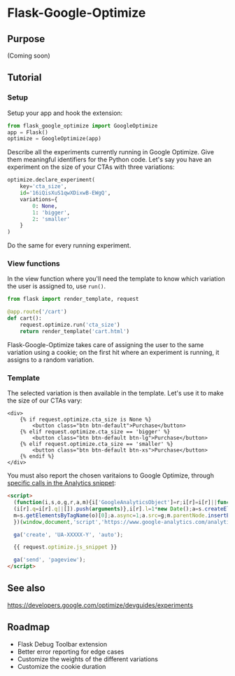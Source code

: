 # Flask-Google-Optimize

## Purpose

(Coming soon)

## Tutorial

### Setup

Setup your app and hook the extension:

```python
from flask_google_optimize import GoogleOptimize
app = Flask()
optimize = GoogleOptimize(app)
```

Describe all the experiments currently running in Google Optimize. Give them meaningful identifiers for the Python code. Let's say you have an experiment on the size of your CTAs with three variations:

```python
optimize.declare_experiment(
    key='cta_size',
    id='16iQisXuS1qwXDixwB-EWgQ',
    variations={
        0: None,
        1: 'bigger',
        2: 'smaller'
    }
)
```

Do the same for every running experiment.

### View functions

In the view function where you'll need the template to know which variation the user is assigned to, use `run()`. 

```python
from flask import render_template, request

@app.route('/cart')
def cart():
    request.optimize.run('cta_size')
    return render_template('cart.html')
```

Flask-Google-Optimize takes care of assigning the user to the same variation using a cookie; on the first hit where an experiment is running, it assigns to a random variation.

### Template

The selected variation is then available in the template. Let's use it to make the size of our CTAs vary:

```jinja2
<div>
    {% if request.optimize.cta_size is None %}
        <button class="btn btn-default">Purchase</button>
    {% elif request.optimize.cta_size == 'bigger' %}
        <button class="btn btn-default btn-lg">Purchase</button>
    {% elif request.optimize.cta_size == 'smaller' %}
        <button class="btn btn-default btn-xs">Purchase</button>
    {% endif %}
</div>
```

You must also report the chosen varitaions to Google Optimize, through [specific calls in the Analytics snippet](https://developers.google.com/optimize/devguides/experiments#add-ga-tracking-code-to-variations):

```html
<script>
  (function(i,s,o,g,r,a,m){i['GoogleAnalyticsObject']=r;i[r]=i[r]||function(){
  (i[r].q=i[r].q||[]).push(arguments)},i[r].l=1*new Date();a=s.createElement(o),
  m=s.getElementsByTagName(o)[0];a.async=1;a.src=g;m.parentNode.insertBefore(a,m)
  })(window,document,'script','https://www.google-analytics.com/analytics.js','ga');

  ga('create', 'UA-XXXXX-Y', 'auto');

  {{ request.optimize.js_snippet }}

  ga('send', 'pageview');
</script>
```

## See also

https://developers.google.com/optimize/devguides/experiments

## Roadmap

- Flask Debug Toolbar extension
- Better error reporting for edge cases
- Customize the weights of the different variations
- Customize the cookie duration

